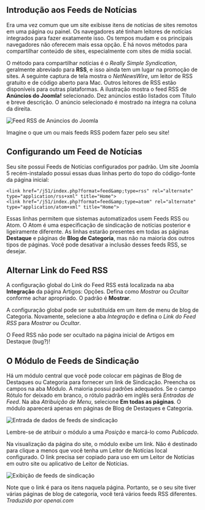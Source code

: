 <!-- Filename: jdocmanual?manual=user&heading=news&filename=news-feeds.md / Display title: Feeds de Notícias -->

## Introdução aos Feeds de Notícias

Era uma vez comum que um site exibisse itens de notícias de sites remotos em uma página ou painel. Os navegadores até tinham leitores de notícias integrados para fazer exatamente isso. Os tempos mudam e os principais navegadores não oferecem mais essa opção. E há novos métodos para compartilhar conteúdo de sites, especialmente com sites de mídia social.

O método para compartilhar notícias é o *Really Simple Syndication*, geralmente abreviado para **RSS**, e isso ainda tem um lugar na promoção de sites. A seguinte captura de tela mostra o *NetNewsWire*, um leitor de RSS gratuito e de código aberto para Mac. Outros leitores de RSS estão disponíveis para outras plataformas. A ilustração mostra o feed RSS de **Anúncios do Joomla!** selecionado. Dez anúncios estão listados com Título e breve descrição. O anúncio selecionado é mostrado na íntegra na coluna da direita.

![Feed RSS de Anúncios do Joomla](../../../en/images/news-feeds/news-netnewswire-display.png "Anúncios do Joomla")

Imagine o que um ou mais feeds RSS podem fazer pelo seu site!

## Configurando um Feed de Notícias

Seu site possui Feeds de Notícias configurados por padrão. Um site Joomla 5 recém-instalado possui essas duas linhas perto do topo do código-fonte da página inicial:

```
<link href="/j51/index.php?format=feed&amp;type=rss" rel="alternate" type="application/rss+xml" title="Home">
<link href="/j51/index.php?format=feed&amp;type=atom" rel="alternate" type="application/atom+xml" title="Home">
```
Essas linhas permitem que sistemas automatizados usem Feeds RSS ou Atom. O Atom é uma especificação de sindicação de notícias posterior e ligeiramente diferente. As linhas estarão presentes em todas as páginas **Destaque** e páginas de **Blog de Categoria**, mas não na maioria dos outros tipos de páginas. Você pode desativar a inclusão desses feeds RSS, se desejar.  

## Alternar Link do Feed RSS

A configuração global do Link do Feed RSS está localizada na aba **Integração** da página Artigos: Opções. Defina como *Mostrar* ou *Ocultar* conforme achar apropriado. O padrão é **Mostrar**.

A configuração global pode ser substituída em um item de menu de blog de Categoria. Novamente, selecione a aba *Integração* e defina o *Link do Feed RSS* para *Mostrar* ou *Ocultar*.

O Feed RSS não pode ser ocultado na página inicial de Artigos em Destaque (bug?)!

## O Módulo de Feeds de Sindicação

Há um módulo central que você pode colocar em páginas de Blog de Destaques ou Categoria para fornecer um link de Sindicação. Preencha os campos na aba Módulo. A maioria possui padrões adequados. Se o campo Rótulo for deixado em branco, o rótulo padrão em inglês será *Entradas de Feed*. Na aba *Atribuição de Menu*, selecione **Em todas as páginas**. O módulo aparecerá apenas em páginas de Blog de Destaques e Categoria.

![Entrada de dados de feeds de sindicação](../../../en/images/news-feeds/news-syndication-feeds-form.png "Entrada de dados de feeds de sindicação")

Lembre-se de atribuir o módulo a uma *Posição* e marcá-lo como *Publicado*.

Na visualização da página do site, o módulo exibe um link. Não é destinado para clique a menos que você tenha um Leitor de Notícias local configurado. O link precisa ser copiado para uso em um Leitor de Notícias em outro site ou aplicativo de Leitor de Notícias.

![Exibição de feeds de sindicação](../../../en/images/news-feeds/news-syndication-feeds-display.png "Exibição de feeds de sindicação")

Note que o link é para os itens naquela página. Portanto, se o seu site tiver várias páginas de blog de categoria, você terá vários feeds RSS diferentes.
*Traduzido por openai.com*

